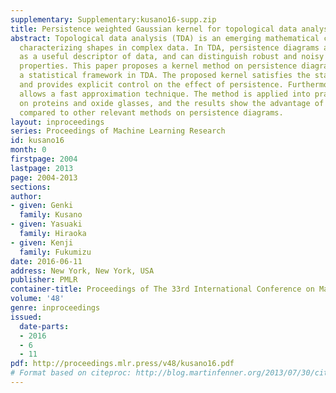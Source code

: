 ```yaml
---
supplementary: Supplementary:kusano16-supp.zip
title: Persistence weighted Gaussian kernel for topological data analysis
abstract: Topological data analysis (TDA) is an emerging mathematical concept for
  characterizing shapes in complex data. In TDA, persistence diagrams are widely recognized
  as a useful descriptor of data, and can distinguish robust and noisy topological
  properties. This paper proposes a kernel method on persistence diagrams to develop
  a statistical framework in TDA. The proposed kernel satisfies the stability property
  and provides explicit control on the effect of persistence. Furthermore, the method
  allows a fast approximation technique. The method is applied into practical data
  on proteins and oxide glasses, and the results show the advantage of our method
  compared to other relevant methods on persistence diagrams.
layout: inproceedings
series: Proceedings of Machine Learning Research
id: kusano16
month: 0
firstpage: 2004
lastpage: 2013
page: 2004-2013
sections: 
author:
- given: Genki
  family: Kusano
- given: Yasuaki
  family: Hiraoka
- given: Kenji
  family: Fukumizu
date: 2016-06-11
address: New York, New York, USA
publisher: PMLR
container-title: Proceedings of The 33rd International Conference on Machine Learning
volume: '48'
genre: inproceedings
issued:
  date-parts:
  - 2016
  - 6
  - 11
pdf: http://proceedings.mlr.press/v48/kusano16.pdf
# Format based on citeproc: http://blog.martinfenner.org/2013/07/30/citeproc-yaml-for-bibliographies/
---
```

